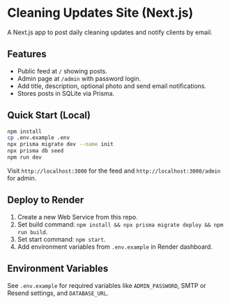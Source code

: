 # Cleaning Updates Site (Next.js)

A Next.js app to post daily cleaning updates and notify clients by email.

## Features
- Public feed at `/` showing posts.
- Admin page at `/admin` with password login.
- Add title, description, optional photo and send email notifications.
- Stores posts in SQLite via Prisma.

## Quick Start (Local)
```bash
npm install
cp .env.example .env
npx prisma migrate dev --name init
npx prisma db seed
npm run dev
```

Visit `http://localhost:3000` for the feed and `http://localhost:3000/admin` for admin.

## Deploy to Render
1. Create a new Web Service from this repo.
2. Set build command: `npm install && npx prisma migrate deploy && npm run build`.
3. Set start command: `npm start`.
4. Add environment variables from `.env.example` in Render dashboard.

## Environment Variables
See `.env.example` for required variables like `ADMIN_PASSWORD`, SMTP or Resend settings, and `DATABASE_URL`.
